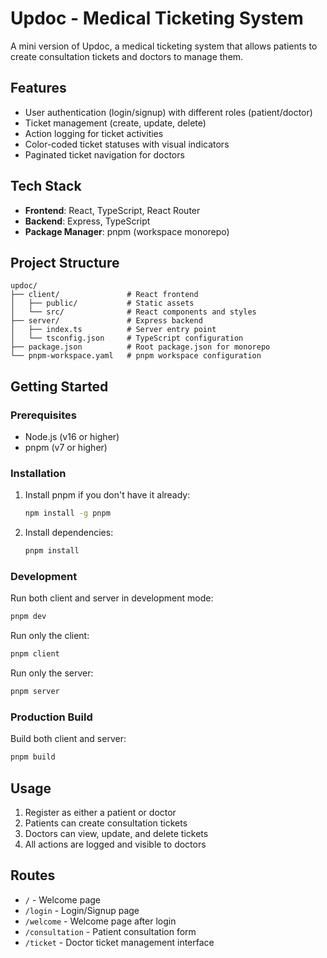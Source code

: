 # Updoc - Medical Ticketing System

A mini version of Updoc, a medical ticketing system that allows patients to create consultation tickets and doctors to manage them.

## Features

- User authentication (login/signup) with different roles (patient/doctor)
- Ticket management (create, update, delete)
- Action logging for ticket activities
- Color-coded ticket statuses with visual indicators
- Paginated ticket navigation for doctors

## Tech Stack

- **Frontend**: React, TypeScript, React Router
- **Backend**: Express, TypeScript
- **Package Manager**: pnpm (workspace monorepo)

## Project Structure

```
updoc/
├── client/               # React frontend
│   ├── public/           # Static assets
│   └── src/              # React components and styles
├── server/               # Express backend
│   ├── index.ts          # Server entry point
│   └── tsconfig.json     # TypeScript configuration
├── package.json          # Root package.json for monorepo
└── pnpm-workspace.yaml   # pnpm workspace configuration
```

## Getting Started

### Prerequisites

- Node.js (v16 or higher)
- pnpm (v7 or higher)

### Installation

1. Install pnpm if you don't have it already:
   ```bash
   npm install -g pnpm
   ```

2. Install dependencies:
   ```bash
   pnpm install
   ```

### Development

Run both client and server in development mode:
```bash
pnpm dev
```

Run only the client:
```bash
pnpm client
```

Run only the server:
```bash
pnpm server
```

### Production Build

Build both client and server:
```bash
pnpm build
```

## Usage

1. Register as either a patient or doctor
2. Patients can create consultation tickets
3. Doctors can view, update, and delete tickets
4. All actions are logged and visible to doctors

## Routes

- `/` - Welcome page
- `/login` - Login/Signup page
- `/welcome` - Welcome page after login
- `/consultation` - Patient consultation form
- `/ticket` - Doctor ticket management interface
